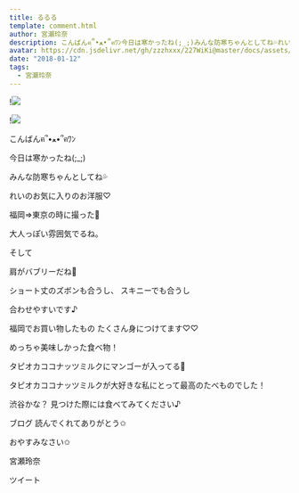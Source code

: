 ```yaml
---
title: るるる
template: comment.html
author: 宮瀬玲奈
description: こんばんฅ՞•ﻌ•՞ฅﾜﾝ今日は寒かったね(;_;)みんな防寒ちゃんとしてね💦れいのお気に入りのお洋服♡福岡⇒東京の時に撮った📸大人っぽい雰囲気でるね。...
avatar: https://cdn.jsdelivr.net/gh/zzzhxxx/227WiKi@master/docs/assets/photo/avatar/reina.jpg
date: "2018-01-12"
tags:
  - 宮瀬玲奈
---
```


!![](https://cdn.jsdelivr.net/gh/227WiKi/227WiKi-image@master/blog-image/reina-2018-01-12_1.jpg)

!![](https://cdn.jsdelivr.net/gh/227WiKi/227WiKi-image@master/blog-image/reina-2018-01-12_2.jpg)



  こんばんฅ՞•ﻌ•՞ฅﾜﾝ



今日は寒かったね(;_;)

みんな防寒ちゃんとしてね💦








れいのお気に入りのお洋服♡






福岡⇒東京の時に撮った📸






大人っぽい雰囲気でるね。


そして



肩がバブリーだね💃





ショート丈のズボンも合うし、
スキニーでも合うし

合わせやすいです♪






福岡でお買い物したもの
たくさん身につけてます♡♡












めっちゃ美味しかった食べ物！







タピオカココナッツミルクにマンゴーが入ってる💓



タピオカココナッツミルクが大好きな私にとって最高のたべものでした！




渋谷かな？
見つけた際には食べてみてください♪








ブログ
読んでくれてありがとう✩

おやすみなさい✩



宮瀬玲奈


ツイート



